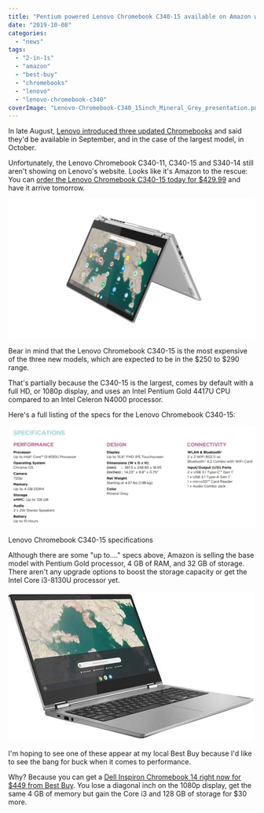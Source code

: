 ```yaml
---
title: "Pentium powered Lenovo Chromebook C340-15 available on Amazon with one-day shipping"
date: "2019-10-08"
categories: 
  - "news"
tags: 
  - "2-in-1s"
  - "amazon"
  - "best-buy"
  - "chromebooks"
  - "lenovo"
  - "lenovo-chromebook-c340"
coverImage: "Lenovo-Chromebook-C340_15inch_Mineral_Grey_presentation.png"
---
```


In late August, [Lenovo introduced three updated Chromebooks](https://www.aboutchromebooks.com/news/lenovo-chromebook-c340-s340-release-date-specs-pricing/) and said they'd be available in September, and in the case of the largest model, in October.

Unfortunately, the Lenovo Chromebook C340-11, C340-15 and S340-14 still aren't showing on Lenovo's website. Looks like it's Amazon to the rescue: You can [order the Lenovo Chromebook C340-15 today for $429.99](https://www.amazon.com/Lenovo-Chromebook-Processor-Graphics-81T90003US/dp/B07XH9876R/ref=pd_sbs_147_1/139-3877605-4995805?_encoding=UTF8&pd_rd_i=B07XH9876R&pd_rd_r=8d904042-c8aa-4e50-b23c-c216c4178c5a&pd_rd_w=CUNRS&pd_rd_wg=Mrqeb&pf_rd_p=d66372fe-68a6-48a3-90ec-41d7f64212be&pf_rd_r=B9TDCX1Z2P5579M8ST2J&psc=1&refRID=B9TDCX1Z2P5579M8ST2J) and have it arrive tomorrow.

![](images/Lenovo-Chromebook-C340_15inch_Mineral_Grey_tent-1024x577.png)

Bear in mind that the Lenovo Chromebook C340-15 is the most expensive of the three new models, which are expected to be in the $250 to $290 range.

That's partially because the C340-15 is the largest, comes by default with a full HD, or 1080p display, and uses an Intel Pentium Gold 4417U CPU compared to an Intel Celeron N4000 processor.

Here's a full listing of the specs for the Lenovo Chromebook C340-15:

![](images/Screenshot-2019-10-08-at-12.26.08-PM-1024x421-1.jpg)

Lenovo Chromebook C340-15 specifications

Although there are some "up to...." specs above, Amazon is selling the base model with Pentium Gold processor, 4 GB of RAM, and 32 GB of storage. There aren't any upgrade options to boost the storage capacity or get the Intel Core i3-8130U processor yet.

![](images/c340-15.jpg)

I'm hoping to see one of these appear at my local Best Buy because I'd like to see the bang for buck when it comes to performance.

Why? Because you can get a [Dell Inspiron Chromebook 14 right now for $449 from Best Buy](https://www.bestbuy.com/site/dell-inspiron-2-in-1-14-touch-screen-chromebook-intel-core-i3-4gb-memory-128gb-emmc-flash-memory-urban-gray/6299820.p?skuId=6299820). You lose a diagonal inch on the 1080p display, get the same 4 GB of memory but gain the Core i3 and 128 GB of storage for $30 more.
